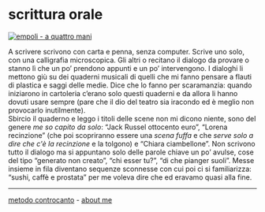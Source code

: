 # scrittura orale

[![](https://live.staticflickr.com/65535/51792855421_1d8fde7e15_c.jpg "empoli - a quattro mani")](https://flic.kr/p/2mULxs3)  

A scrivere scrivono con carta e penna, senza computer. Scrive uno solo, con una calligrafia microscopica. Gli altri o recitano il dialogo da provare o stanno lì che un po’ prendono appunti e un po’ intervengono. 
I dialoghi li mettono giù su dei quaderni musicali di quelli che mi fanno pensare a flauti di plastica e saggi delle medie. Dice che lo fanno per scaramanzia: quando iniziarono in cartoleria c’erano solo questi quaderni e da allora li hanno dovuti usare sempre (pare che il dio del teatro sia iracondo ed è meglio non provocarlo inutilmente).  
Sbircio il quaderno e leggo i titoli delle scene non mi dicono niente, sono del genere *me so capito da solo*: “Jack Russel ottocento euro”, “Lorena recinzione” (che poi scopriranno essere una *scena fuffa* e che *serve solo a dire che c'è la recinzione* e la tolgono) e “Chiara ciambellone”. 
Non scrivono tutto il dialogo ma si appuntano solo delle parole chiave un po’ avulse, cose del tipo “generato non creato”, “chi esser tu?”, “di che pianger suoli”. Messe insieme in fila diventano sequenze sconnesse con cui poi ci si familiarizza: “sushi, caffè e prostata” per me voleva dire che ed eravamo quasi alla fine.  

---   
[metodo controcanto](https://cacioman.github.io/controcanto000.html) - [about me](https://about.me/cacioman) 
